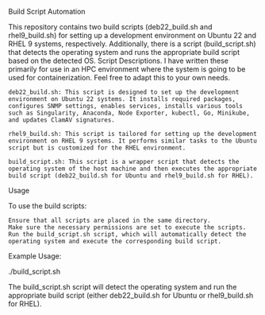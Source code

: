 Build Script Automation

This repository contains two build scripts (deb22_build.sh and rhel9_build.sh) for setting up a development environment on Ubuntu 22 and RHEL 9 systems, respectively. Additionally, there is a script (build_script.sh) that detects the operating system and runs the appropriate build script based on the detected OS.
Script Descriptions. I have written these primarily for use in an HPC environment where the system is going to be used for containerization. Feel free to adapt this to your own needs. 

    deb22_build.sh: This script is designed to set up the development environment on Ubuntu 22 systems. It installs required packages, configures SNMP settings, enables services, installs various tools such as Singularity, Anaconda, Node Exporter, kubectl, Go, Minikube, and updates ClamAV signatures.

    rhel9_build.sh: This script is tailored for setting up the development environment on RHEL 9 systems. It performs similar tasks to the Ubuntu script but is customized for the RHEL environment.

    build_script.sh: This script is a wrapper script that detects the operating system of the host machine and then executes the appropriate build script (deb22_build.sh for Ubuntu and rhel9_build.sh for RHEL).

Usage

To use the build scripts:

    Ensure that all scripts are placed in the same directory.
    Make sure the necessary permissions are set to execute the scripts.
    Run the build_script.sh script, which will automatically detect the operating system and execute the corresponding build script.

Example Usage:

./build_script.sh

The build_script.sh script will detect the operating system and run the appropriate build script (either deb22_build.sh for Ubuntu or rhel9_build.sh for RHEL).
